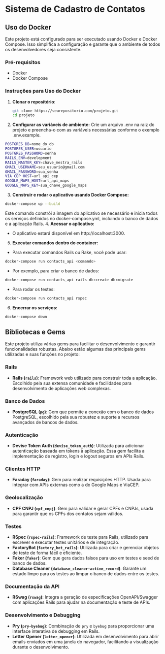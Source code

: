 # Sistema de Cadastro de Contatos

## Uso do Docker

Este projeto está configurado para ser executado usando Docker e Docker Compose. Isso simplifica a configuração e garante que o ambiente de todos os desenvolvedores seja consistente.

### Pré-requisitos

- Docker
- Docker Compose

### Instruções para Uso do Docker

1. **Clonar o repositório:**
   ```bash
   git clone https://seurepositorio.com/projeto.git
   cd projeto
   ```
2. **Configurar as variáveis de ambiente:**
Crie um arquivo .env na raiz do projeto e preencha-o com as variáveis necessárias conforme o exemplo .env.example.
  ```bash
  POSTGRES_DB=nome_do_db
  POSTGRES_USER=usuario
  POSTGRES_PASSWORD=senha
  RAILS_ENV=development
  RAILS_MASTER_KEY=chave_mestra_rails
  GMAIL_USERNAME=seu_usuario@gmail.com
  GMAIL_PASSWORD=sua_senha
  VIA_CEP_HOST=url_api_cep
  GOOGLE_MAPS_HOST=url_api_maps
  GOOGLE_MAPS_KEY=sua_chave_google_maps
  ```
3. **Construir e rodar o aplicativo usando Docker Compose:**
  ```bash
  docker-compose up --build
  ```
  Este comando constrói a imagem do aplicativo se necessário e inicia todos os serviços definidos no docker-compose.yml, incluindo o banco de dados e a aplicação Rails.
4. **Acessar o aplicativo:**
  - O aplicativo estará disponível em http://localhost:3000.
5. **Executar comandos dentro do container:**
  - Para executar comandos Rails ou Rake, você pode usar:
  ```bash
  docker-compose run contacts_api <comando>
  ```
  - Por exemplo, para criar o banco de dados:
  ```bash
  docker-compose run contacts_api rails db:create db:migrate
  ```
  - Para rodar os testes:
  ```bash
  docker-compose run contacts_api rspec
  ```
6. **Encerrar os serviços:**
  ```bash
  docker-compose down
  ```

## Bibliotecas e Gems

Este projeto utiliza várias gems para facilitar o desenvolvimento e garantir funcionalidades robustas. Abaixo estão algumas das principais gems utilizadas e suas funções no projeto:

### Rails

- **Rails (`rails`)**: Framework web utilizado para construir toda a aplicação. Escolhido pela sua extensa comunidade e facilidades para desenvolvimento de aplicações web complexas.

### Banco de Dados

- **PostgreSQL (`pg`)**: Gem que permite a conexão com o banco de dados PostgreSQL, escolhido pela sua robustez e suporte a recursos avançados de bancos de dados.

### Autenticação

- **Devise Token Auth (`devise_token_auth`)**: Utilizada para adicionar autenticação baseada em tokens à aplicação. Essa gem facilita a implementação de registro, login e logout seguros em APIs Rails.

### Clientes HTTP

- **Faraday (`faraday`)**: Gem para realizar requisições HTTP. Usada para integrar com APIs externas como a do Google Maps e ViaCEP.

### Geolocalização

- **CPF CNPJ (`cpf_cnpj`)**: Gem para validar e gerar CPFs e CNPJs, usada para garantir que os CPFs dos contatos sejam válidos.

### Testes

- **RSpec (`rspec-rails`)**: Framework de teste para Rails, utilizado para escrever e executar testes unitários e de integração.
- **FactoryBot (`factory_bot_rails`)**: Utilizada para criar e gerenciar objetos de teste de forma fácil e eficiente.
- **Faker (`faker`)**: Gem que gera dados falsos para uso em testes e seed de banco de dados.
- **Database Cleaner (`database_cleaner-active_record`)**: Garante um estado limpo para os testes ao limpar o banco de dados entre os testes.

### Documentação da API

- **RSwag (`rswag`)**: Integra a geração de especificações OpenAPI/Swagger com aplicações Rails para ajudar na documentação e teste de APIs.

### Desenvolvimento e Debugging

- **Pry (`pry-byebug`)**: Combinação de `pry` e `byebug` para proporcionar uma interface interativa de debugging em Rails.
- **Letter Opener (`letter_opener`)**: Utilizada em desenvolvimento para abrir emails enviados em uma janela do navegador, facilitando a visualização durante o desenvolvimento.
